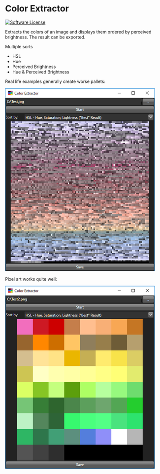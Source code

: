 # Color Extractor
[![Software License](https://img.shields.io/badge/license-MIT-brightgreen.svg?style=flat)](LICENSE.md)

Extracts the colors of an image and displays them ordered by perceived brightness. The result can be exported.

Multiple sorts
* HSL
* Hue
* Perceived Brightness
* Hue & Perceived Brightness

Real life examples generally create worse pallets:

![Example](Example.png)

Pixel art works quite well:

![Example](Example2.png)